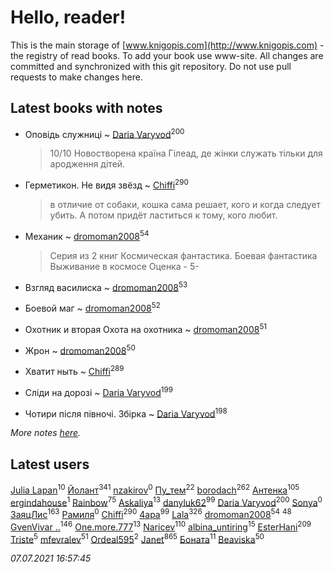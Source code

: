 # Hello, reader!
This is the main storage of [www.knigopis.com](http://www.knigopis.com) - the registry of read books.
To add your book use www-site. All changes are committed and synchronized with this git repository.
Do not use pull requests to make changes here.


## Latest books with notes
* Оповідь служниці ~ [Daria Varyvod](users/829/829893410524253-facebook)<sup>200</sup>
    > 10/10 Новостворена країна Гілеад, де жінки служать тільки для ародження дітей.

* Герметикон. Не видя звёзд ~ [Chiffi](users/105/105831994080785626680-google)<sup>290</sup>
    > в отличие от собаки, кошка сама решает, кого и когда следует убить.
    > 	А потом придёт ластиться к тому, кого любит.

* Механик ~ [dromoman2008](users/444/44461886-yandex)<sup>54</sup>
    > Серия из 2 книг
    > Космическая фантастика. Боевая фантастика
    > Выживание в космосе
    > Оценка - 5-

* Взгляд василиска ~ [dromoman2008](users/444/44461886-yandex)<sup>53</sup>

* Боевой маг ~ [dromoman2008](users/444/44461886-yandex)<sup>52</sup>

* Охотник и вторая Охота на охотника ~ [dromoman2008](users/444/44461886-yandex)<sup>51</sup>

* Жрон ~ [dromoman2008](users/444/44461886-yandex)<sup>50</sup>

* Хватит ныть ~ [Chiffi](users/105/105831994080785626680-google)<sup>289</sup>

* Сліди на дорозі ~ [Daria Varyvod](users/829/829893410524253-facebook)<sup>199</sup>

* Чотири після півночі. Збірка ~ [Daria Varyvod](users/829/829893410524253-facebook)<sup>198</sup>


_More notes [here](latest_books_with_notes.md)._


## Latest users
[Julia Lapan](users/791/791518651-soundcloud)<sup>10</sup> 
[Йолант](users/104/104690883692185089260-google)<sup>341</sup> 
[nzakirov](users/107/107015185865743977724-google)<sup>0</sup> 
[Пу_тем](users/344/3448154788585127-facebook)<sup>22</sup> 
[borodach](users/157/15706320-vkontakte)<sup>262</sup> 
[Антенка](users/118/118158645037334943900-google)<sup>105</sup> 
[ergindahouse](users/362/362555681-vkontakte)<sup>1</sup> 
[Rainbow](users/109/109787328219839805802-google)<sup>75</sup> 
[Askaliya](users/326/326783541-vkontakte)<sup>13</sup> 
[danyluk62](users/374/374149854-vkontakte)<sup>99</sup> 
[Daria Varyvod](users/829/829893410524253-facebook)<sup>200</sup> 
[Sonya](users/107/107611652965676430384-google)<sup>0</sup> 
[ЗаяцЛис](users/112/112388384595246311466-google)<sup>163</sup> 
[Рамиля](users/106/106525547149695326212-google)<sup>0</sup> 
[Chiffi](users/105/105831994080785626680-google)<sup>290</sup> 
[4apa](users/117/117392596378069249667-google)<sup>99</sup> 
[Lala](users/761/76187635-vkontakte)<sup>326</sup> 
[dromoman2008](users/444/44461886-yandex)<sup>54</sup> 
[](users/153/1537586159620888-facebook)<sup>48</sup> 
[GvenVivar ..](users/158/158266434925901-facebook)<sup>146</sup> 
[One.more.777](users/101/1011685224-yandex)<sup>13</sup> 
[Naricev](users/107/107090515204537133928-google)<sup>110</sup> 
[albina_untiring](users/257/2579695-vkontakte)<sup>15</sup> 
[EsterHani](users/305/30558181-vkontakte)<sup>209</sup> 
[Triste](users/517/5175580462988229760-mailru)<sup>5</sup> 
[mfevralev](users/140/140966150-vkontakte)<sup>51</sup> 
[Ordeal595](users/101/101497995260874987681-google)<sup>2</sup> 
[Janet](users/108/108113656204404967440-google)<sup>865</sup> 
[Боната](users/132/1326779400711265-facebook)<sup>11</sup> 
[Beaviska](users/102/10202544960024508-facebook)<sup>50</sup> 


_07.07.2021 16:57:45_
